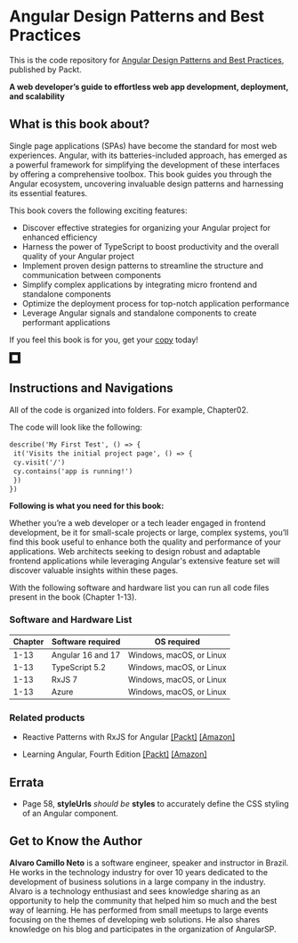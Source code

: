 # Angular Design Patterns and Best Practices

<a href="https://www.packtpub.com/product/angular-design-patterns-and-best-practices/9781837631971"><img src="https://content.packt.com/B19562/cover_image_small.jpg" alt="" height="256px" align="right"></a>

This is the code repository for [Angular Design Patterns and Best Practices](https://www.packtpub.com/product/angular-design-patterns-and-best-practices/9781837631971), published by Packt.

**A web developer’s guide to effortless web app development, deployment, and scalability**

## What is this book about?
Single page applications (SPAs) have become the standard for most web experiences. Angular, with its batteries-included approach, has emerged as a powerful framework for simplifying the development of these interfaces by offering a comprehensive toolbox. This book guides you through the Angular ecosystem, uncovering invaluable design patterns and harnessing its essential features.
	
This book covers the following exciting features:
* Discover effective strategies for organizing your Angular project for enhanced efficiency
* Harness the power of TypeScript to boost productivity and the overall quality of your Angular project
* Implement proven design patterns to streamline the structure and communication between components
* Simplify complex applications by integrating micro frontend and standalone components
* Optimize the deployment process for top-notch application performance
* Leverage Angular signals and standalone components to create performant applications

If you feel this book is for you, get your [copy](https://www.amazon.com/dp/1837631972) today!

<a href="https://www.packtpub.com/?utm_source=github&utm_medium=banner&utm_campaign=GitHubBanner"><img src="https://raw.githubusercontent.com/PacktPublishing/GitHub/master/GitHub.png" 
alt="https://www.packtpub.com/" border="5" /></a>


## Instructions and Navigations
All of the code is organized into folders. For example, Chapter02.

The code will look like the following:
```
describe('My First Test', () => {
 it('Visits the initial project page', () => {
 cy.visit('/')
 cy.contains('app is running!')
 })
})
```

**Following is what you need for this book:**

Whether you’re a web developer or a tech leader engaged in frontend development, be it for small-scale projects or large, complex systems, you’ll find this book useful to enhance both the quality and performance of your applications. Web architects seeking to design robust and adaptable frontend applications while leveraging Angular's extensive feature set will discover valuable insights within these pages.

With the following software and hardware list you can run all code files present in the book (Chapter 1-13).

### Software and Hardware List

| Chapter  | Software required    | OS required                      |
| -------- | ---------------------| ---------------------------------|
| 1-13     | Angular 16 and 17    | Windows, macOS, or Linux         |
| 1-13     | TypeScript 5.2       | Windows, macOS, or Linux         |
| 1-13     | RxJS 7               | Windows, macOS, or Linux         |
| 1-13     | Azure                | Windows, macOS, or Linux         |


### Related products <Other books you may enjoy>
* Reactive Patterns with RxJS for Angular [[Packt]](https://www.packtpub.com/product/reactive-patterns-with-rxjs-for-angular/9781801811514) [[Amazon]](https://www.amazon.com/dp/1801811512)

* Learning Angular, Fourth Edition [[Packt]](https://www.packtpub.com/product/learning-angular-fourth-edition/9781803240602) [[Amazon]](https://www.amazon.com/dp/1803240601)

## Errata 
* Page 58, **styleUrls** _should be_ **styles** to accurately define the CSS styling of an Angular component.

## Get to Know the Author
**Alvaro Camillo Neto**
is a software engineer, speaker and instructor in Brazil. He works in the technology industry for over 10 years dedicated to the development of business solutions in a large company in the industry. Alvaro is a technology enthusiast and sees knowledge sharing as an opportunity to help the community that helped him so much and the best way of learning. He has performed from small meetups to large events focusing on the themes of developing web solutions. He also shares knowledge on his blog and participates in the organization of AngularSP.
